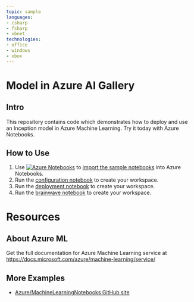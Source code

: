 ```yaml
---
topic: sample
languages:
- csharp
- fsharp
- vbnet
technologies:
- office
- windows
- xbox
---
```

# Model in Azure AI Gallery

## Intro
This repository contains code which demonstrates how to deploy and use an Inception model in Azure Machine Learning. Try it today with Azure Notebooks.

## How to Use
1. Use [![Azure Notebooks](https://notebooks.azure.com/launch.png)](https://notebooks.azure.com/import/gh/gogowings/Your_Gallery_Repo) to [import the sample notebooks](https://notebooks.azure.com/import/gh/gogowings/Your_Gallery_Repo) into Azure Notebooks.
2. Run the [configuration notebook](Notebooks\00.configuration.ipynb) to create your workspace.
3. Run the [deployment notebook](Notebooks\01.deployment.ipynb) to create your workspace.
4. Run the [brainwave notebook](Notebooks\02.brainwave-quickstart.ipynb) to create your workspace. 

# Resources


## About Azure ML
Get the full documentation for Azure Machine Learning service at https://docs.microsoft.com/azure/machine-learning/service/

## More Examples
 * [Azure/MachineLearningNotebooks GitHub site](https://github.com/Azure/MachineLearningNotebooks)
